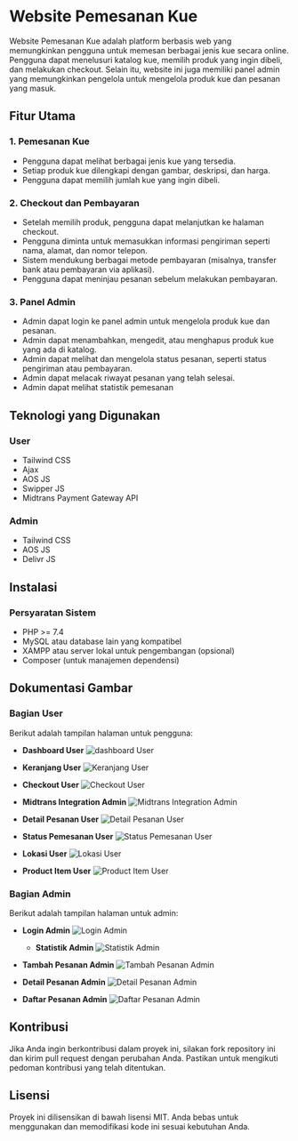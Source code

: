 # Website Pemesanan Kue

Website Pemesanan Kue adalah platform berbasis web yang memungkinkan pengguna untuk memesan berbagai jenis kue secara online. Pengguna dapat menelusuri katalog kue, memilih produk yang ingin dibeli, dan melakukan checkout. Selain itu, website ini juga memiliki panel admin yang memungkinkan pengelola untuk mengelola produk kue dan pesanan yang masuk.

## Fitur Utama

### 1. **Pemesanan Kue**
   - Pengguna dapat melihat berbagai jenis kue yang tersedia.
   - Setiap produk kue dilengkapi dengan gambar, deskripsi, dan harga.
   - Pengguna dapat memilih jumlah kue yang ingin dibeli.

### 2. **Checkout dan Pembayaran**
   - Setelah memilih produk, pengguna dapat melanjutkan ke halaman checkout.
   - Pengguna diminta untuk memasukkan informasi pengiriman seperti nama, alamat, dan nomor telepon.
   - Sistem mendukung berbagai metode pembayaran (misalnya, transfer bank atau pembayaran via aplikasi).
   - Pengguna dapat meninjau pesanan sebelum melakukan pembayaran.

### 3. **Panel Admin**
   - Admin dapat login ke panel admin untuk mengelola produk kue dan pesanan.
   - Admin dapat menambahkan, mengedit, atau menghapus produk kue yang ada di katalog.
   - Admin dapat melihat dan mengelola status pesanan, seperti status pengiriman atau pembayaran.
   - Admin dapat melacak riwayat pesanan yang telah selesai.
   - Admin dapat melihat statistik pemesanan

## Teknologi yang Digunakan

### **User**
- Tailwind CSS
- Ajax
- AOS JS
- Swipper JS
- Midtrans Payment Gateway API

### **Admin**
- Tailwind CSS
- AOS JS
- Delivr JS

## Instalasi

### Persyaratan Sistem
- PHP >= 7.4
- MySQL atau database lain yang kompatibel
- XAMPP atau server lokal untuk pengembangan (opsional)
- Composer (untuk manajemen dependensi)

## Dokumentasi Gambar

### **Bagian User**
Berikut adalah tampilan halaman untuk pengguna:
- **Dashboard User**
  ![dashboard User](img/dashboard_user.png)
  
- **Keranjang User**
  ![Keranjang User](img/Keranjang_user.png)

- **Checkout User**
  ![Checkout User](img/checkout_user.png)
  
- **Midtrans Integration Admin**
  ![Midtrans Integration Admin](img/Midtrans_user.png)
  
- **Detail Pesanan User**
  ![Detail Pesanan User](img/detail_pesanan_user.png)

- **Status Pemesanan User**
  ![Status Pemesanan User](img/status_pemesanan_user.png)

- **Lokasi User**
  ![Lokasi User](img/lokasi_user.png)

- **Product Item User**
  ![Product Item User](img/product_item_user.png)

### **Bagian Admin**
Berikut adalah tampilan halaman untuk admin:

- **Login Admin**
  ![Login Admin](img/Login.png)
  
  - **Statistik Admin**
  ![Statistik Admin](img/Statistik_admin.png)

- **Tambah Pesanan Admin**
  ![Tambah Pesanan Admin](img/Tambah_pesanan_admin.png)

- **Detail Pesanan Admin**
  ![Detail Pesanan Admin](img/detail_pesanan_admin.png)

- **Daftar Pesanan Admin**
  ![Daftar Pesanan Admin](img/Daftar_pesanan_admin.png)



## Kontribusi
Jika Anda ingin berkontribusi dalam proyek ini, silakan fork repository ini dan kirim pull request dengan perubahan Anda. Pastikan untuk mengikuti pedoman kontribusi yang telah ditentukan.

## Lisensi
Proyek ini dilisensikan di bawah lisensi MIT. Anda bebas untuk menggunakan dan memodifikasi kode ini sesuai kebutuhan Anda.
